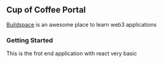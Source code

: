 ## Cup of Coffee Portal 

[Buildspace](https://app.buildspace.so/projects) is an awesome place to learn web3 applications

### Getting Started

This is the frot end application  with react very basic 
